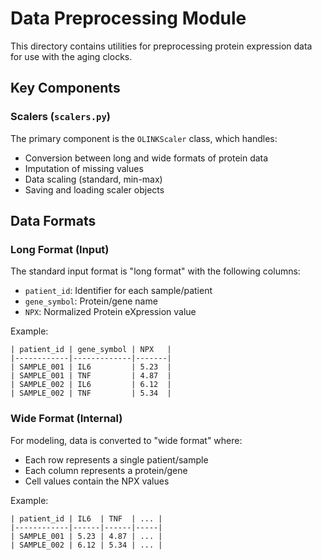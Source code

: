 # Data Preprocessing Module

This directory contains utilities for preprocessing protein expression data for use with the aging clocks.

## Key Components

### Scalers (`scalers.py`)

The primary component is the `OLINKScaler` class, which handles:

- Conversion between long and wide formats of protein data
- Imputation of missing values
- Data scaling (standard, min-max)
- Saving and loading scaler objects

## Data Formats

### Long Format (Input)

The standard input format is "long format" with the following columns:
- `patient_id`: Identifier for each sample/patient
- `gene_symbol`: Protein/gene name
- `NPX`: Normalized Protein eXpression value

Example:
```
| patient_id | gene_symbol | NPX   |
|------------|-------------|-------|
| SAMPLE_001 | IL6         | 5.23  |
| SAMPLE_001 | TNF         | 4.87  |
| SAMPLE_002 | IL6         | 6.12  |
| SAMPLE_002 | TNF         | 5.34  |
```

### Wide Format (Internal)

For modeling, data is converted to "wide format" where:
- Each row represents a single patient/sample
- Each column represents a protein/gene
- Cell values contain the NPX values

Example:
```
| patient_id | IL6  | TNF  | ... |
|------------|------|------|-----|
| SAMPLE_001 | 5.23 | 4.87 | ... |
| SAMPLE_002 | 6.12 | 5.34 | ... |
```